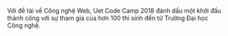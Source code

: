Với đề tài về Công nghệ Web, Uet Code Camp 2018 đánh dấu một khởi đầu thành công với sự tham gia của hơn 100 thí sinh đến từ Trường Đại học Công nghệ.

<figure>
 <img src='../../anh1_blog3.jpg' alt='' />
 <figcaption></figcaption>
</figure>
